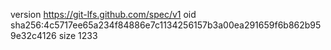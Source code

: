 version https://git-lfs.github.com/spec/v1
oid sha256:4c5717ee65a234f84886e7c1134256157b3a00ea291659f6b862b959e32c4126
size 1233
